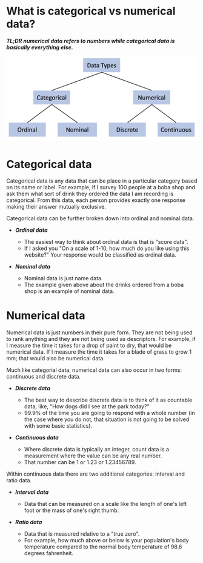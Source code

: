 # What is categorical vs numerical data?

***TL;DR numerical data refers to numbers while categorical data is basically everything else.***

![](../../pages/images/catvsnum.png)

# Categorical data

Categorical data is any data that can be place in a particular category based on its name or label.
For example, if I survey 100 people at a boba shop and ask them what sort of drink they ordered the data I am recording is categorical.
From this data, each person provides exactly one response making their answer mutually exclusive.

Categorical data can be further broken down into ordinal and nominal data.

- ***Ordinal data***
  - The easiest way to think about ordinal data is that is "score data".
  - If I asked you "On a scale of 1-10, how much do you like using this website?" Your response would be classified as ordinal data.

- ***Nominal data***
  - Nominal data is just name data.
  - The example given above about the drinks ordered from a boba shop is an example of nominal data.

# Numerical data

Numerical data is just numbers in their pure form.
They are not being used to rank anything and they are not being used as descriptors.
For example, if I measure the time it takes for a drop of paint to dry, that would be numerical data.
If I measure the time it takes for a blade of grass to grow 1 mm; that would also be numerical data.

 Much like categorial data, numerical data can also occur in two forms: continuous and discrete data.

- ***Discrete data***
  - The best way to describe discrete data is to think of it as countable data, like, "How dogs did I see at the park today?"
  - 99.9% of the time you are going to respond with a whole number (in the case where you do not, that situation is not  going to be solved with some basic statistics).

- ***Continuous data***
  - Where discrete data is typically an integer, count data is a measurement where the value can be any real number.
  - That number can be 1 or 1.23 or 1.23456789.

Within continuous data there are two additional categories: interval and ratio data.

- ***Interval data***
  - Data that can be measured on a scale like the length of one's left foot or the mass of one's right thumb.

- ***Ratio data***
  - Data that is measured relative to a "true zero".
  - For example, how much above or below is your population's body temperature compared to the normal body temperature of 98.6 degrees fahrenheit.
